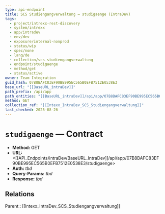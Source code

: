 ```yaml
---
type: api-endpoint
title: SCS Studiengangverwaltung — studigaenge (IntraDev)
tags:
  - project/intrexx-rest-discovery
  - system/intrexx
  - app/intradev
  - env/dev
  - exposure/internal-nonprod
  - status/wip
  - spec/none
  - lang/de
  - collection/scs-studiengangverwaltung
  - endpoint/studigaenge
  - method/get
  - status/active
owner: Team Integration
guid_hash: 07B8BAFC83EF90BE995EC565B0EFB7512E0538E3
base_url: "[[BaseURL_intraDev]]"
path_prefix: /api/app
path_entities: "[[BaseURL_intraDev]]/api/app/07B8BAFC83EF90BE995EC565B0EFB7512E0538E3/studigaenge"
method: GET
collection_ref: "[[Intexx_IntraDev_SCS_Studiengangverwaltung]]"
last_checked: 2025-08-26
---
```



# `studigaenge` — Contract
- **Method:** GET  
- **URL:** <[[API_Endpoints/IntraDev/BaseURL_IntraDev]]/api/app/07B8BAFC83EF90BE995EC565B0EFB7512E0538E3/studigaenge>  
- **Auth:** _tbd_  
- **Query-Params:** _tbd_  
- **Response:** _tbd_

## Relations
Parent:: [[Intexx_IntraDev_SCS_Studiengangverwaltung]]
